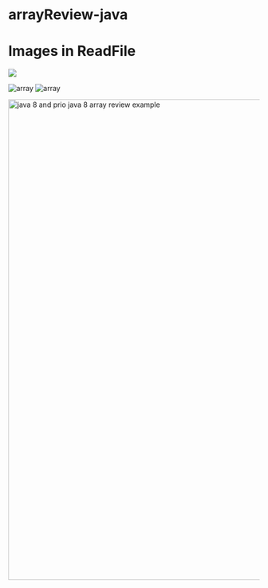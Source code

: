# arrayReview-java
# Images in ReadFile

<img src="/arrayExample.png">

![array](/arrayExample.png)
![array](/arrayExample.png)

<img width="964" alt="java 8 and prio java 8  array review example" src="https://github.com/jaimehernan95/arrayReview-java/blob/master/images/%20arrayExample.png">




